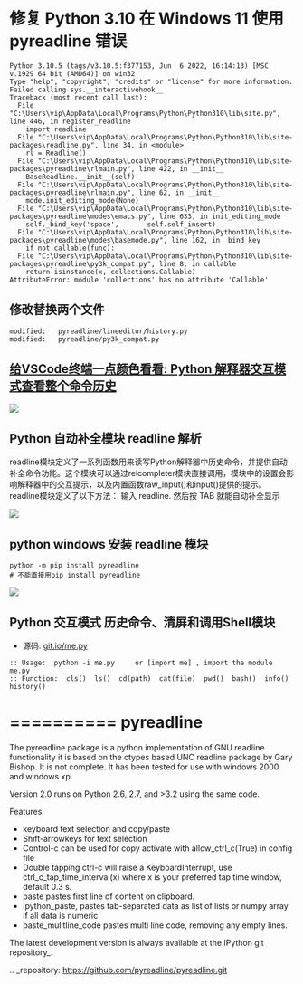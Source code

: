 # 修复 Python 3.10 在 Windows 11 使用 pyreadline 错误

```
Python 3.10.5 (tags/v3.10.5:f377153, Jun  6 2022, 16:14:13) [MSC v.1929 64 bit (AMD64)] on win32
Type "help", "copyright", "credits" or "license" for more information.
Failed calling sys.__interactivehook__
Traceback (most recent call last):
  File "C:\Users\vip\AppData\Local\Programs\Python\Python310\lib\site.py", line 446, in register_readline
    import readline
  File "C:\Users\vip\AppData\Local\Programs\Python\Python310\lib\site-packages\readline.py", line 34, in <module>
    rl = Readline()
  File "C:\Users\vip\AppData\Local\Programs\Python\Python310\lib\site-packages\pyreadline\rlmain.py", line 422, in __init__
    BaseReadline.__init__(self)
  File "C:\Users\vip\AppData\Local\Programs\Python\Python310\lib\site-packages\pyreadline\rlmain.py", line 62, in __init__
    mode.init_editing_mode(None)
  File "C:\Users\vip\AppData\Local\Programs\Python\Python310\lib\site-packages\pyreadline\modes\emacs.py", line 633, in init_editing_mode
    self._bind_key('space',       self.self_insert)
  File "C:\Users\vip\AppData\Local\Programs\Python\Python310\lib\site-packages\pyreadline\modes\basemode.py", line 162, in _bind_key
    if not callable(func):
  File "C:\Users\vip\AppData\Local\Programs\Python\Python310\lib\site-packages\pyreadline\py3k_compat.py", line 8, in callable
    return isinstance(x, collections.Callable)
AttributeError: module 'collections' has no attribute 'Callable'
```

## 修改替换两个文件
```
modified:   pyreadline/lineeditor/history.py
modified:   pyreadline/py3k_compat.py
```

## [给VSCode终端一点颜色看看: Python 解释器交互模式查看整个命令历史](https://262235.xyz/index.php/archives/664/)

![](https://262235.xyz/usr/uploads/2021/11/842700694.webp)

## Python 自动补全模块 readline 解析
readline模块定义了一系列函数用来读写Python解释器中历史命令，并提供自动补全命令功能。这个模块可以通过relcompleter模块直接调用，模块中的设置会影响解释器中的交互提示，以及内置函数raw_input()和input()提供的提示。
readline模块定义了以下方法： 输入 readline. 然后按 TAB 就能自动补全显示

![](https://262235.xyz/usr/uploads/2021/11/2172231727.gif)
## python windows 安装 readline 模块
```
python -m pip install pyreadline
# 不能直接用pip install pyreadline
```
![](https://262235.xyz/usr/uploads/2021/11/2036123219.png)

## Python 交互模式 历史命令、清屏和调用Shell模块
- 源码: [git.io/me.py](https://git.io/me.py)
```
:: Usage:  python -i me.py     or [import me] , import the module me.py
:: Function:  cls()  ls()  cd(path)  cat(file)  pwd()  bash()  info()  history()
```

==========
pyreadline
==========


The pyreadline package is a python implementation of GNU readline functionality
it is based on the ctypes based UNC readline package by Gary Bishop. 
It is not complete. It has been tested for use with windows 2000 and windows xp.

Version 2.0 runs on Python 2.6, 2.7, and >3.2 using the same code.

Features:
 *  keyboard text selection and copy/paste
 *  Shift-arrowkeys for text selection
 *  Control-c can be used for copy activate with allow_ctrl_c(True) in config file
 *  Double tapping ctrl-c will raise a KeyboardInterrupt, use ctrl_c_tap_time_interval(x)
    where x is your preferred tap time window, default 0.3 s.
 *  paste pastes first line of content on clipboard. 
 *  ipython_paste, pastes tab-separated data as list of lists or numpy array if all data is numeric
 *  paste_mulitline_code pastes multi line code, removing any empty lines.
 
 
 The latest development version is always available at the IPython git 
 repository_.

.. _repository: https://github.com/pyreadline/pyreadline.git
